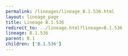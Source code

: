 ```yaml
---
permalink: /lineages/lineage_B.1.536.html
layout: lineage_page
title: Lineage B.1.536
redirect_to: ../lineage.html?lineage=B.1.536
lineage: B.1.536
parent: B.1
children: ['B.1.536']
---
```

